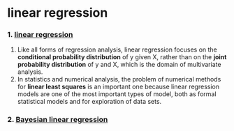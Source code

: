# linear regression
### 1. [linear regression](https://en.wikipedia.org/wiki/Linear_regression)
1. Like all forms of regression analysis, linear regression focuses on the **conditional probability distribution** of y given X, rather than on the **joint probability distribution** of y and X, which is the domain of multivariate analysis.
2. In statistics and numerical analysis, the problem of numerical methods for **linear least squares** is an important one because linear regression models are one of the most important types of model, both as formal statistical models and for exploration of data sets.

### 2. [Bayesian linear regression](https://en.wikipedia.org/wiki/Bayesian_linear_regression)
